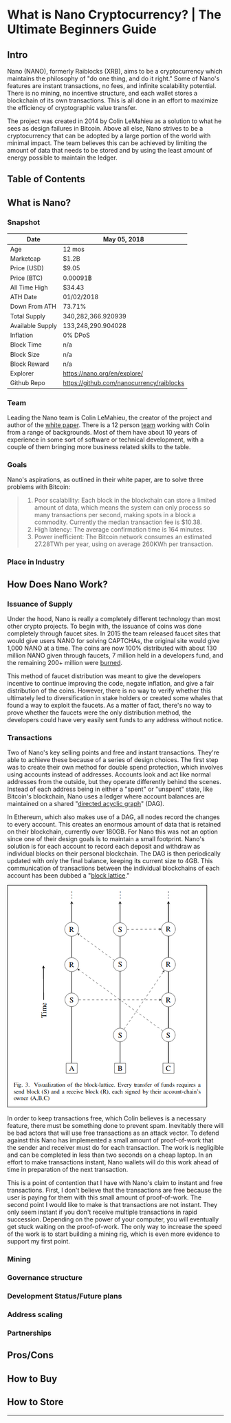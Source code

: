 # What is Nano Cryptocurrency? | The Ultimate Beginners Guide

## Intro

Nano (NANO), formerly Raiblocks (XRB), aims to be a cryptocurrency which maintains the philosophy of "do one thing, and do it right." Some of Nano's features are instant transactions, no fees, and infinite scalability potential. There is no mining, no incentive structure, and each wallet stores a blockchain of its own transactions. This is all done in an effort to maximize the efficiency of cryptographic value transfer.

The project was created in 2014 by Colin LeMahieu as a solution to what he sees as design failures in Bitcoin. Above all else, Nano strives to be a cryptocurrency that can be adopted by a large portion of the world with minimal impact. The team believes this can be achieved by limiting the amount of data that needs to be stored and by using the least amount of energy possible to maintain the ledger.

## Table of Contents



## What is Nano?

### Snapshot

| Date | May 05, 2018 |
|-----|--------|
| Age | 12 mos |
| Marketcap | $1.2B
| Price (USD) | $9.05
| Price (BTC) | 0.00091฿
| All Time High | $34.43
| ATH Date | 01/02/2018
| Down From ATH | 73.71%
| Total Supply | 340,282,366.920939
| Available Supply | 133,248,290.904028
| Inflation | 0% DPoS
| Block Time | n/a
| Block Size | n/a
| Block Reward | n/a
| Explorer | https://nano.org/en/explore/
| Github Repo | https://github.com/nanocurrency/raiblocks

### Team

Leading the Nano team is Colin LeMahieu, the creator of the project and author of the [white paper](https://nano.org/en/whitepaper). There is a 12 person [team](https://nano.org/en/team/) working with Colin from a range of backgrounds. Most of them have about 10 years of experience in some sort of software or technical development, with a couple of them bringing more business related skills to the table.

### Goals

Nano's aspirations, as outlined in their white paper, are to solve three problems with Bitcoin:

>1)  Poor scalability: Each block in the blockchain can store a limited amount of data, which means the system can only  process  so  many  transactions  per  second,  making spots  in  a  block  a  commodity.  Currently  the  median transaction fee is $10.38.
>2)  High  latency:  The  average  confirmation  time  is  164 minutes.
>3)  Power inefficient: The Bitcoin network consumes an estimated 27.28TWh per year, using on average 260KWh per transaction.

### Place in Industry



## How Does Nano Work?

### Issuance of Supply

Under the hood, Nano is really a completely different technology than most other crypto projects. To begin with, the issuance of coins was done completely through faucet sites. In 2015 the team released faucet sites that would give users NANO for solving CAPTCHAs, the original site would give 1,000 NANO at a time. The coins are now 100% distributed with about 130 million NANO given through faucets, 7 million held in a developers fund, and the remaining 200+ million were [burned](wiki_burn_coins.com).

This method of faucet distribution was meant to give the developers incentive to continue improving the code, negate inflation, and give a fair distribution of the coins. However, there is no way to verify whether this ultimately led to diversification in stake holders or created some whales that found a way to exploit the faucets. As a matter of fact, there's no way to prove whether the faucets were the only distribution method, the developers could have very easily sent funds to any address without notice.

### Transactions

Two of Nano's key selling points and free and instant transactions. They're able to achieve these because of a series of design choices. The first step was to create their own method for double spend protection, which involves using accounts instead of addresses. Accounts look and act like normal addresses from the outside, but they operate differently behind the scenes. Instead of each address being in either a "spent" or "unspent" state, like Bitcoin's blockchain, Nano uses a ledger where account balances are maintained on a shared "[directed acyclic graph](https://en.wikipedia.org/wiki/Directed_acyclic_graph)" (DAG).

In Ethereum, which also makes use of a DAG, all nodes record the changes to every account. This creates an enormous amount of data that is retained on their blockchain, currently over 180GB. For Nano this was not an option since one of their design goals is to maintain a small footprint. Nano's solution is for each account to record each deposit and withdraw as individual blocks on their personal blockchain. The DAG is then periodically updated with only the final balance, keeping its current size to 4GB. This communication of transactions between the individual blockchains of each account has been dubbed a "[block lattice](https://github.com/nanocurrency/raiblocks/wiki/Block-lattice)."

![block lattice pic](/coin-guides/what-is-nano_05-05-18/media_what-is-nano/nano_block-lattice.png)

In order to keep transactions free, which Colin believes is a necessary feature, there must be something done to prevent spam. Inevitably there will be bad actors that will use free transactions as an attack vector. To defend against this Nano has implemented a small amount of proof-of-work that the sender and receiver must do for each transaction. The work is negligible and can be completed in less than two seconds on a cheap laptop. In an effort to make transactions instant, Nano wallets will do this work ahead of time in preparation of the next transaction.

This is a point of contention that I have with Nano's claim to instant and free transactions. First, I don't believe that the transactions are free because the user is paying for them with this small amount of proof-of-work. The second point I would like to make is that transactions are not instant. They only seem instant if you don't receive multiple transactions in rapid succession. Depending on the power of your computer, you will eventually get stuck waiting on the proof-of-work. The only way to increase the speed of the work is to start building a mining rig, which is even more evidence to support my first point.

### Mining



### Governance structure
### Development Status/Future plans
### Address scaling
### Partnerships

## Pros/Cons
## How to Buy
## How to Store

---
